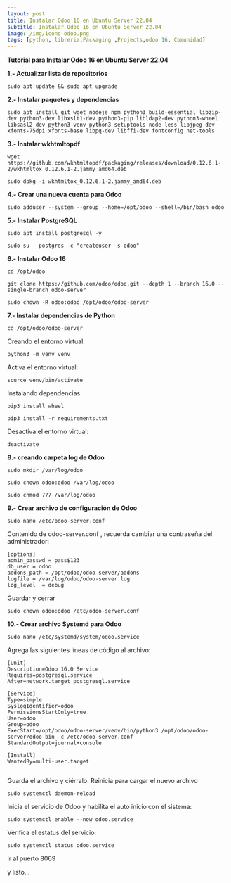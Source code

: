 ```yaml
---
layout: post
title: Instalar Odoo 16 en Ubuntu Server 22.04
subtitle: Instalar Odoo 16 en Ubuntu Server 22.04
image: /img/icono-odoo.png
tags: [python, libreria,Packaging ,Projects,odoo 16, Comunidad]
---
```



**Tutorial para Instalar Odoo 16 en Ubuntu Server 22.04**

**1.- Actualizar lista de repositorios**


~~~
sudo apt update && sudo apt upgrade
~~~

**2.- Instalar paquetes y dependencias**

~~~
sudo apt install git wget nodejs npm python3 build-essential libzip-dev python3-dev libxslt1-dev python3-pip libldap2-dev python3-wheel libsasl2-dev python3-venv python3-setuptools node-less libjpeg-dev xfonts-75dpi xfonts-base libpq-dev libffi-dev fontconfig net-tools
~~~

**3.- Instalar wkhtmltopdf**

~~~
wget https://github.com/wkhtmltopdf/packaging/releases/download/0.12.6.1-2/wkhtmltox_0.12.6.1-2.jammy_amd64.deb

sudo dpkg -i wkhtmltox_0.12.6.1-2.jammy_amd64.deb
~~~

**4.- Crear una nueva cuenta para Odoo**

~~~
sudo adduser --system --group --home=/opt/odoo --shell=/bin/bash odoo
~~~

**5.- Instalar PostgreSQL**

~~~
sudo apt install postgresql -y

sudo su - postgres -c "createuser -s odoo"
~~~

**6.- Instalar Odoo 16**

~~~
cd /opt/odoo

git clone https://github.com/odoo/odoo.git --depth 1 --branch 16.0 --single-branch odoo-server

sudo chown -R odoo:odoo /opt/odoo/odoo-server

~~~

**7.- Instalar dependencias de Python**

~~~
cd /opt/odoo/odoo-server
~~~

Creando el entorno virtual:
~~~
python3 -m venv venv
~~~

Activa el entorno virtual:

~~~
source venv/bin/activate
~~~

Instalando dependencias

~~~
pip3 install wheel

pip3 install -r requirements.txt
~~~

Desactiva el entorno virtual:

~~~
deactivate
~~~

**8.- creando carpeta log de Odoo**

~~~
sudo mkdir /var/log/odoo

sudo chown odoo:odoo /var/log/odoo

sudo chmod 777 /var/log/odoo

~~~

**9.- Crear archivo de configuración de Odoo**

~~~
sudo nano /etc/odoo-server.conf
~~~

Contenido de odoo-server.conf , recuerda cambiar una contraseña del administrador:

```
[options]
admin_passwd = pass$123
db_user = odoo
addons_path = /opt/odoo/odoo-server/addons
logfile = /var/log/odoo/odoo-server.log
log_level  = debug

```
Guardar y cerrar

~~~
sudo chown odoo:odoo /etc/odoo-server.conf
~~~

**10.- Crear archivo Systemd para Odoo**

~~~
sudo nano /etc/systemd/system/odoo.service
~~~

Agrega las siguientes líneas de código al archivo:

```
[Unit]
Description=Odoo 16.0 Service
Requires=postgresql.service
After=network.target postgresql.service
 
[Service]
Type=simple
SyslogIdentifier=odoo
PermissionsStartOnly=true
User=odoo
Group=odoo
ExecStart=/opt/odoo/odoo-server/venv/bin/python3 /opt/odoo/odoo-server/odoo-bin -c /etc/odoo-server.conf
StandardOutput=journal+console
 
[Install]
WantedBy=multi-user.target


```
Guarda el archivo y ciérralo. Reinicia para cargar el nuevo archivo

~~~
sudo systemctl daemon-reload
~~~

Inicia el servicio de Odoo y habilita el auto inicio con el sistema:

~~~
sudo systemctl enable --now odoo.service
~~~

Verifica el estatus del servicio:

~~~
sudo systemctl status odoo.service
~~~

ir al puerto 8069

y listo...
